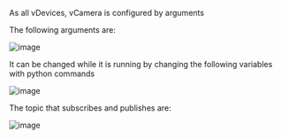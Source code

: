 As all vDevices, vCamera is configured by arguments 

The following arguments are:

![image](https://github.com/gmvrachatis/vDevices/assets/66122405/e2eb63a9-e526-4d37-a0b1-24e1455dccbe)


It can be changed while it is running by changing the following variables with python commands

![image](https://github.com/gmvrachatis/vDevices/assets/66122405/8947b066-2bd3-4e34-b593-dd7924618b52)


The topic that subscribes and publishes are:

![image](https://github.com/gmvrachatis/vDevices/assets/66122405/92934403-372e-4969-b5f0-f0cd915dba9d)





